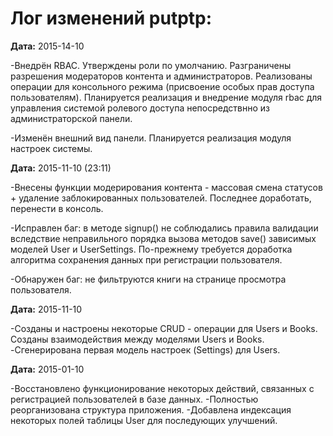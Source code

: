 Лог изменений putptp:
================================

**Дата:** 2015-14-10

-Внедрён RBAC. Утверждены роли по умолчанию. Разграничены разрешения модераторов контента и администраторов. Реализованы операции для консольного режима (присвоение особых прав доступа пользователям). Планируется реализация и внедрение модуля rbac для управления системой ролевого доступа непосредствнно из администраторской панели.

-Изменён внешний вид панели. Планируется реализация модуля настроек системы.

**Дата:** 2015-11-10 (23:11)

-Внесены функции модерирования контента - массовая смена статусов + удаление заблокированных пользователей. Последнее доработать, перенести в консоль.

-Исправлен баг: в методе signup() не соблюдались правила валидации вследствие неправильного порядка вызова методов save() зависимых моделей User и UserSettings. По-прежнему требуется доработка алгоритма сохранения данных при регистрации пользователя.

-Обнаружен баг: не фильтруются книги на странице просмотра пользователя.

**Дата:** 2015-11-10

-Созданы и настроены некоторые CRUD - операции для Users и Books. Созданы взаимодействия между моделями Users и Books.
-Сгенерирована первая модель настроек (Settings) для Users.

**Дата:** 2015-01-10

-Восстановлено функционирование некоторых действий, связанных с регистрацией пользователей в базе данных.
-Полностью реорганизована структура приложения.
-Добавлена индексация некоторых полей таблицы User для последующих улучшений.